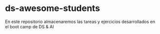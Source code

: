 # ds-awesome-students
En este repositorio almacenaremos las tareas y ejercicios desarrollados en el boot camp de DS &amp; AI 
